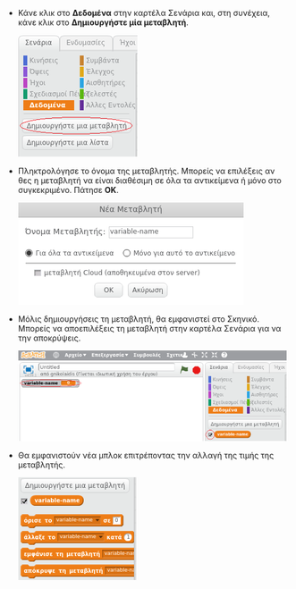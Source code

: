 + Κάνε κλικ στο **Δεδομένα** στην καρτέλα Σενάρια και, στη συνέχεια, κάνε κλικ στο **Δημιουργήστε μία μεταβλητή**.
    
    ![Μπλοκ δεδομένων](images/data-blocks.png)

+ Πληκτρολόγησε το όνομα της μεταβλητής. Μπορείς να επιλέξεις αν θες η μεταβλητή να είναι διαθέσιμη σε όλα τα αντικείμενα ή μόνο στο συγκεκριμένο. Πάτησε **OK**.
    
    ![Δημιούργησε μεταβλητή](images/create-variable.png)

+ Μόλις δημιουργήσεις τη μεταβλητή, θα εμφανιστεί στο Σκηνικό. Μπορείς να αποεπιλέξεις τη μεταβλητή στην καρτέλα Σενάρια για να την αποκρύψεις.
    
    ![Μπλοκ μεταβλητής](images/variable-show.png)

+ Θα εμφανιστούν νέα μπλοκ επιτρέποντας την αλλαγή της τιμής της μεταβλητής.
    
    ![Μπλοκ μεταβλητής](images/variable-blocks.png)